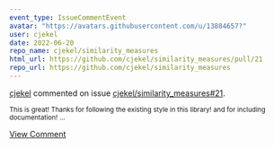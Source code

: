 ```yaml
---
event_type: IssueCommentEvent
avatar: "https://avatars.githubusercontent.com/u/13884657?"
user: cjekel
date: 2022-06-20
repo_name: cjekel/similarity_measures
html_url: https://github.com/cjekel/similarity_measures/pull/21
repo_url: https://github.com/cjekel/similarity_measures
---
```


<a href='https://github.com/cjekel' target='_blank'>cjekel</a> commented on issue <a href='https://github.com/cjekel/similarity_measures/pull/21' target='_blank'>cjekel/similarity_measures#21</a>.

<small>This is great! Thanks for following the existing style in this library! and for including documentation! ...</small>

<a href='https://github.com/cjekel/similarity_measures/pull/21' target='_blank'>View Comment</a>